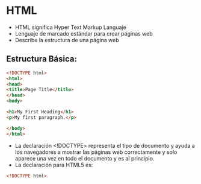 # HTML
- HTML significa Hyper Text Markup Languaje
- Lenguaje de marcado estándar para crear páginas web
- Describe la estructura de una página web
## Estructura Básica:
```html
<!DOCTYPE html>
<html>
<head>
<title>Page Title</title>
</head>
<body>

<h1>My First Heading</h1>
<p>My first paragraph.</p>

</body>
</html>
```
* La declaración <!DOCTYPE> representa el tipo de documento y ayuda a los navegadores a mostrar las páginas web correctamente y solo aparece una vez en todo el documento y es al principio.
* La declaración para HTML5 es:
```html
<!DOCTYPE html>
```
